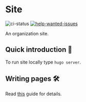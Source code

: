 # Site

![ci-status](https://img.shields.io/github/actions/workflow/status/command-line-interface-pages/site.github.io/ci.yaml?style=flat-square)
[![help-wanted-issues](https://img.shields.io/github/issues/command-line-interface-pages/site.github.io/help%20wanted?color=orange&style=flat-square)][help-wanted-issues]

An organization site.

[help-wanted-issues]: https://github.com/command-line-interface-pages/site.github.io/issues?q=is%3Aopen+is%3Aissue+label%3A%22help+wanted%22

## Quick introduction :rocket:

To run site locally type `hugo server`.

## Writing pages :hammer_and_wrench:

Read [this](./CONTRIBUTING.md) guide for details.
